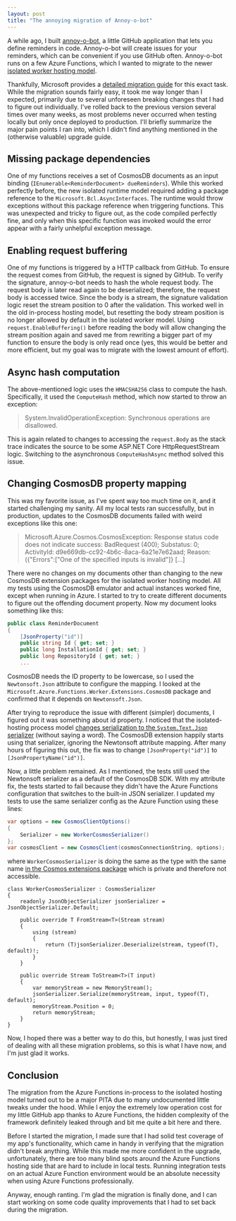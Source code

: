 ```yaml
---
layout: post
title: "The annoying migration of Annoy-o-bot"
---
```


A while ago, I built [annoy-o-bot](https://github.com/apps/annoy-o-bot), a little GitHub application that lets you define reminders in code. Annoy-o-bot will create issues for your reminders, which can be convenient if you use GitHub often. Annoy-o-bot runs on a few Azure Functions, which I wanted to migrate to the newer [isolated worker hosting model](https://learn.microsoft.com/en-us/azure/azure-functions/dotnet-isolated-in-process-differences).

Thankfully, Microsoft provides a [detailed migration guide](https://learn.microsoft.com/en-us/azure/azure-functions/migrate-dotnet-to-isolated-model?tabs=net8) for this exact task. While the migration sounds fairly easy, it took me way longer than I expected, primarily due to several unforeseen breaking changes that I had to figure out individually. I've rolled back to the previous version several times over many weeks, as most problems never occurred when testing locally but only once deployed to production. I'll briefly summarize the major pain points I ran into, which I didn't find anything mentioned in the (otherwise valuable) upgrade guide.

## Missing package dependencies

One of my functions receives a set of CosmosDB documents as an input binding (`IEnumerable<ReminderDocument> dueReminders`). While this worked perfectly before, the new isolated runtime model required adding a package reference to the `Microsoft.Bcl.AsyncInterfaces`. The runtime would throw exceptions without this package reference when triggering functions. This was unexpected and tricky to figure out, as the code compiled perfectly fine, and only when this specific function was invoked would the error appear with a fairly unhelpful exception message.

## Enabling request buffering

One of my functions is triggered by a HTTP callback from GitHub. To ensure the request comes from GitHub, the request is signed by GitHub. To verify the signature, annoy-o-bot needs to hash the whole request body. The request body is later read again to be deserialized; therefore, the request body is accessed twice. Since the body is a stream, the signature validation logic reset the stream position to 0 after the validation. This worked well in the old in-process hosting model, but resetting the body stream position is no longer allowed by default in the isolated worker model. Using `request.EnableBuffering()` before reading the body will allow changing the stream position again and saved me from rewriting a bigger part of my function to ensure the body is only read once (yes, this would be better and more efficient, but my goal was to migrate with the lowest amount of effort).

## Async hash computation

The above-mentioned logic uses the `HMACSHA256` class to compute the hash. Specifically, it used the `ComputeHash` method, which now started to throw an exception:

> System.InvalidOperationException: Synchronous operations are disallowed.

This is again related to changes to accessing the `request.Body` as the stack trace indicates the source to be some ASP.NET Core HttpRequestStream logic. Switching to the asynchronous `ComputeHashAsync` method solved this issue.

## Changing CosmosDB property mapping

This was my favorite issue, as I've spent way too much time on it, and it started challenging my sanity. All my local tests ran successfully, but in production, updates to the CosmosDB documents failed with weird exceptions like this one:

> Microsoft.Azure.Cosmos.CosmosException: Response status code does not indicate success: BadRequest (400); Substatus: 0; ActivityId: d9e669db-cc92-4b6c-8aca-6a21e7e62aad; Reason: ({"Errors":["One of the specified inputs is invalid"]} [...]

There were no changes on my documents other than changing to the new CosmosDB extension packages for the isolated worker hosting model. All my tests using the CosmosDB emulator and actual instances worked fine, except when running in Azure. I started to try to create different documents to figure out the offending document property. Now my document looks something like this:

```csharp
public class ReminderDocument
{
    [JsonProperty("id")]
    public string Id { get; set; }
    public long InstallationId { get; set; }
    public long RepositoryId { get; set; }
    ...
```

CosmosDB needs the ID property to be lowercase, so I used the `Newtonsoft.Json` attribute to configure the mapping. I looked at the `Microsoft.Azure.Functions.Worker.Extensions.CosmosDB` package and confirmed that it depends on `Newtonsoft.Json`.

After trying to reproduce the issue with different (simpler) documents, I figured out it was something about id property. I noticed that the isolated-hosting process model [changes serialization to the `System.Text.Json` serializer](https://github.com/Azure/azure-functions-dotnet-worker/blob/13fdd1fe132b400d98e0f4a5e2ec10777aace7c0/src/DotNetWorker.Core/Hosting/ServiceCollectionExtensions.cs#L80) (without saying a word). The CosmosDB extension happily starts using that serializer, ignoring the Newtonsoft attribute mapping. After many hours of figuring this out, the fix was to change `[JsonProperty("id")]` to `[JsonPropertyName("id")]`.

Now, a little problem remained. As I mentioned, the tests still used the Newtonsoft serializer as a default of the CosmosDB SDK. With my attribute fix, the tests started to fail because they didn't have the Azure Functions configuration that switches to the built-in JSON serializer. I updated my tests to use the same serializer config as the Azure Function using these lines:

```csharp
var options = new CosmosClientOptions()
{
    Serializer = new WorkerCosmosSerializer()
};
var cosmosClient = new CosmosClient(cosmosConnectionString, options);   
```

where `WorkerCosmosSerializer` is doing the same as the type with the same name [in the Cosmos extensions package](https://github.com/Azure/azure-functions-dotnet-worker/blob/main/extensions/Worker.Extensions.CosmosDB/src/WorkerCosmosSerializer.cs) which is private and therefore not accessible.

```
class WorkerCosmosSerializer : CosmosSerializer
{
    readonly JsonObjectSerializer jsonSerializer = JsonObjectSerializer.Default;

    public override T FromStream<T>(Stream stream)
    {
        using (stream)
        {
            return (T)jsonSerializer.Deserialize(stream, typeof(T), default)!;
        }
    }

    public override Stream ToStream<T>(T input)
    {
        var memoryStream = new MemoryStream();
        jsonSerializer.Serialize(memoryStream, input, typeof(T), default);
        memoryStream.Position = 0;
        return memoryStream;
    }
}
```

Now, I hoped there was a better way to do this, but honestly, I was just tired of dealing with all these migration problems, so this is what I have now, and I'm just glad it works.

## Conclusion

The migration from the Azure Functions in-process to the isolated hosting model turned out to be a major PITA due to many undocumented little tweaks under the hood. While I enjoy the extremely low operation cost for my little GitHub app thanks to Azure Functions, the hidden complexity of the framework definitely leaked through and bit me quite a bit here and there.

Before I started the migration, I made sure that I had solid test coverage of my app's functionality, which came in handy in verifying that the migration didn't break anything. While this made me more confident in the upgrade, unfortunately, there are too many blind spots around the Azure Functions hosting side that are hard to include in local tests. Running integration tests on an actual Azure Function environment would be an absolute necessity when using Azure Functions professionally.

Anyway, enough ranting. I'm glad the migration is finally done, and I can start working on some code quality improvements that I had to set back during the migration.
